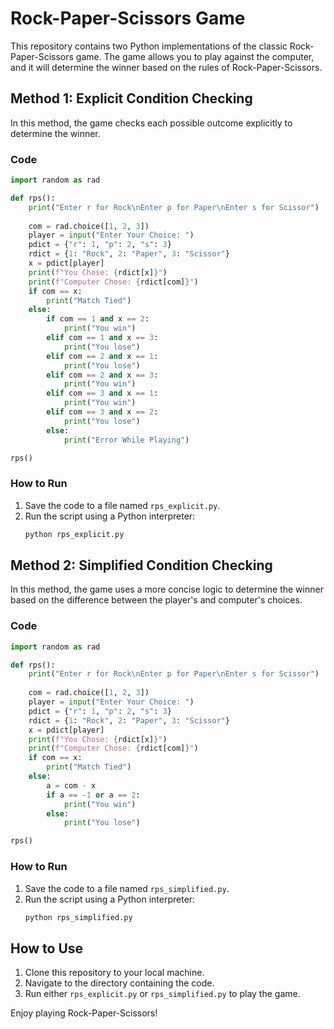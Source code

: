 
# Rock-Paper-Scissors Game

This repository contains two Python implementations of the classic Rock-Paper-Scissors game. The game allows you to play against the computer, and it will determine the winner based on the rules of Rock-Paper-Scissors.

## Method 1: Explicit Condition Checking

In this method, the game checks each possible outcome explicitly to determine the winner.

### Code

```python
import random as rad

def rps():
    print("Enter r for Rock\nEnter p for Paper\nEnter s for Scissor")
    
    com = rad.choice([1, 2, 3])
    player = input("Enter Your Choice: ")
    pdict = {"r": 1, "p": 2, "s": 3}
    rdict = {1: "Rock", 2: "Paper", 3: "Scissor"}
    x = pdict[player]
    print(f"You Chose: {rdict[x]}")
    print(f"Computer Chose: {rdict[com]}")
    if com == x:
        print("Match Tied")
    else:
        if com == 1 and x == 2:
            print("You win")
        elif com == 1 and x == 3:
            print("You lose")
        elif com == 2 and x == 1:
            print("You lose")
        elif com == 2 and x == 3:
            print("You win")
        elif com == 3 and x == 1:
            print("You win")
        elif com == 3 and x == 2:
            print("You lose")
        else:
            print("Error While Playing")

rps()
```

### How to Run

1. Save the code to a file named `rps_explicit.py`.
2. Run the script using a Python interpreter:
   ```bash
   python rps_explicit.py
   ```

## Method 2: Simplified Condition Checking

In this method, the game uses a more concise logic to determine the winner based on the difference between the player's and computer's choices.

### Code

```python
import random as rad

def rps():
    print("Enter r for Rock\nEnter p for Paper\nEnter s for Scissor")
    
    com = rad.choice([1, 2, 3])
    player = input("Enter Your Choice: ")
    pdict = {"r": 1, "p": 2, "s": 3}
    rdict = {1: "Rock", 2: "Paper", 3: "Scissor"}
    x = pdict[player]
    print(f"You Chose: {rdict[x]}")
    print(f"Computer Chose: {rdict[com]}")
    if com == x:
        print("Match Tied")
    else:
        a = com - x
        if a == -1 or a == 2:
            print("You win")
        else:
            print("You lose")

rps()
```

### How to Run

1. Save the code to a file named `rps_simplified.py`.
2. Run the script using a Python interpreter:
   ```bash
   python rps_simplified.py
   ```

## How to Use

1. Clone this repository to your local machine.
2. Navigate to the directory containing the code.
3. Run either `rps_explicit.py` or `rps_simplified.py` to play the game.

Enjoy playing Rock-Paper-Scissors!
```
